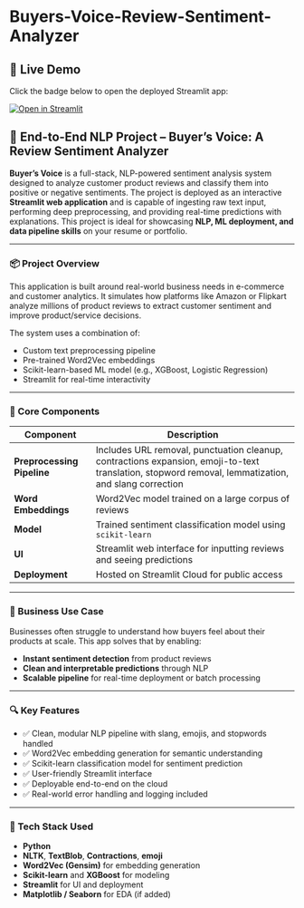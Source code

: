 # Buyers-Voice-Review-Sentiment-Analyzer
## 🔗 Live Demo

Click the badge below to open the deployed Streamlit app:

[![Open in Streamlit](https://static.streamlit.io/badges/streamlit_badge_black_white.svg)](https://buyer-s-voice-a-review-sentiment-analyzer.streamlit.app/)

## 🚰 End-to-End NLP Project – Buyer’s Voice: A Review Sentiment Analyzer

**Buyer’s Voice** is a full-stack, NLP-powered sentiment analysis system designed to analyze customer product reviews and classify them into positive or negative sentiments. The project is deployed as an interactive **Streamlit web application** and is capable of ingesting raw text input, performing deep preprocessing, and providing real-time predictions with explanations. This project is ideal for showcasing **NLP, ML deployment, and data pipeline skills** on your resume or portfolio.

---

### 📦 Project Overview

This application is built around real-world business needs in e-commerce and customer analytics. It simulates how platforms like Amazon or Flipkart analyze millions of product reviews to extract customer sentiment and improve product/service decisions.

The system uses a combination of:

* Custom text preprocessing pipeline
* Pre-trained Word2Vec embeddings
* Scikit-learn-based ML model (e.g., XGBoost, Logistic Regression)
* Streamlit for real-time interactivity

---

### 🧱 Core Components

| Component                  | Description                                                                                                                                         |
| -------------------------- | --------------------------------------------------------------------------------------------------------------------------------------------------- |
| **Preprocessing Pipeline** | Includes URL removal, punctuation cleanup, contractions expansion, emoji-to-text translation, stopword removal, lemmatization, and slang correction |
| **Word Embeddings**        | Word2Vec model trained on a large corpus of reviews                                                                                                 |
| **Model**                  | Trained sentiment classification model using `scikit-learn`                                                                                         |
| **UI**                     | Streamlit web interface for inputting reviews and seeing predictions                                                                                |
| **Deployment**             | Hosted on Streamlit Cloud for public access                                                                                                         |

---

### 🎯 Business Use Case

Businesses often struggle to understand how buyers feel about their products at scale. This app solves that by enabling:

* **Instant sentiment detection** from product reviews
* **Clean and interpretable predictions** through NLP
* **Scalable pipeline** for real-time deployment or batch processing

---

### 🔍 Key Features

* ✅ Clean, modular NLP pipeline with slang, emojis, and stopwords handled
* ✅ Word2Vec embedding generation for semantic understanding
* ✅ Scikit-learn classification model for sentiment prediction
* ✅ User-friendly Streamlit interface
* ✅ Deployable end-to-end on the cloud
* ✅ Real-world error handling and logging included

---

### 🧪 Tech Stack Used

* **Python**
* **NLTK**, **TextBlob**, **Contractions**, **emoji**
* **Word2Vec (Gensim)** for embedding generation
* **Scikit-learn** and **XGBoost** for modeling
* **Streamlit** for UI and deployment
* **Matplotlib / Seaborn** for EDA (if added)
